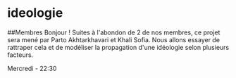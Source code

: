 # ideologie
##Membres
Bonjour ! 
Suites à l'abondon de 2 de nos membres, ce projet sera mené par Parto Akhtarkhavari et Khali Sofia. 
Nous allons essayer de rattraper cela et de modéliser la propagation d'une idéologie selon plusieurs facteurs.


Mercredi - 22:30
